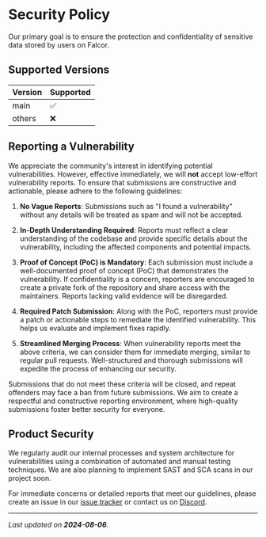 # Security Policy

Our primary goal is to ensure the protection and confidentiality of sensitive data stored by users on Falcor.

## Supported Versions

| Version | Supported          |
| ------- | ------------------ |
| main    | :white_check_mark: |
| others  | :x:                |

## Reporting a Vulnerability

We appreciate the community's interest in identifying potential vulnerabilities. However, effective immediately, we will **not** accept low-effort vulnerability reports. To ensure that submissions are constructive and actionable, please adhere to the following guidelines:

1. **No Vague Reports**: Submissions such as "I found a vulnerability" without any details will be treated as spam and will not be accepted.

2. **In-Depth Understanding Required**: Reports must reflect a clear understanding of the codebase and provide specific details about the vulnerability, including the affected components and potential impacts.

3. **Proof of Concept (PoC) is Mandatory**: Each submission must include a well-documented proof of concept (PoC) that demonstrates the vulnerability. If confidentiality is a concern, reporters are encouraged to create a private fork of the repository and share access with the maintainers. Reports lacking valid evidence will be disregarded.

4. **Required Patch Submission**: Along with the PoC, reporters must provide a patch or actionable steps to remediate the identified vulnerability. This helps us evaluate and implement fixes rapidly.

5. **Streamlined Merging Process**: When vulnerability reports meet the above criteria, we can consider them for immediate merging, similar to regular pull requests. Well-structured and thorough submissions will expedite the process of enhancing our security.

Submissions that do not meet these criteria will be closed, and repeat offenders may face a ban from future submissions. We aim to create a respectful and constructive reporting environment, where high-quality submissions foster better security for everyone.

## Product Security

We regularly audit our internal processes and system architecture for vulnerabilities using a combination of automated and manual testing techniques. We are also planning to implement SAST and SCA scans in our project soon.

For immediate concerns or detailed reports that meet our guidelines, please create an issue in our [issue tracker](/Falcor/Falcor/issues) or contact us on [Discord](https://discord.gg/5rJgQTnV4s).

---

_Last updated on **2024-08-06**._
